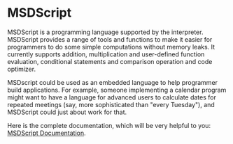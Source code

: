# MSDScript
MSDScript is a programming language supported by the interpreter. MSDScript provides a range of tools and functions to make it easier for programmers to do some simple computations without memory leaks. It currently supports addition, multiplication and user-defined function evaluation, conditional statements and comparison operation and code optimizer. 

MSDscript could be used as an embedded language to help programmer build applications. For example, someone implementing a calendar program might want to have a language for advanced users to calculate dates for repeated meetings (say, more sophisticated than "every Tuesday"), and MSDScript could just about work for that.

Here is the complete documentation, which will be very helpful to you: [MSDScript Documentation](https://racheld0022019.gitbook.io/msdscript/).
